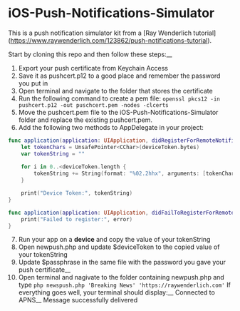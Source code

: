 # iOS-Push-Notifications-SimulatorThis is a push notification simulator kit from a [Ray Wenderlich tutorial] (https://www.raywenderlich.com/123862/push-notifications-tutorial).Start by cloning this repo and then follow these steps:__1. Export your push certificate from Keychain Access2. Save it as pushcert.p12 to a good place and remember the password you put in3. Open terminal and navigate to the folder that stores the certificate4. Run the following command to create a pem file: `openssl pkcs12 -in pushcert.p12 -out puschcert.pem -nodes -clcerts`5. Move the pushcert.pem file to the iOS-Push-Notifications-Simulator folder and replace the existing pushcert.pem.6. Add the following two methods to AppDelegate in your project:```swiftfunc application(application: UIApplication, didRegisterForRemoteNotificationsWithDeviceToken deviceToken: NSData) {    let tokenChars = UnsafePointer<CChar>(deviceToken.bytes)    var tokenString = ""                                            for i in 0..<deviceToken.length {        tokenString += String(format: "%02.2hhx", arguments: [tokenChars[i]])    }    print("Device Token:", tokenString)}func application(application: UIApplication, didFailToRegisterForRemoteNotificationsWithError error: NSError) {    print("Failed to register:", error)}```7. Run your app on a **device** and copy the value of your tokenString8. Open newpush.php and update $deviceToken to the copied value of your tokenString9. Update $passphrase in the same file with the password you gave your push certificate__10. Open terminal and nagivate to the folder containing newpush.php and type`php newspush.php 'Breaking News' 'https://raywenderlich.com'`If everything goes well, your terminal should display:__Connected to APNS__Message successfully delivered